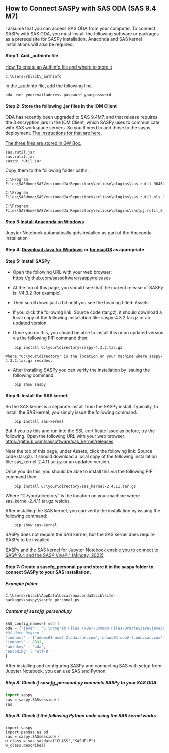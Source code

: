 
## How to Connect SASPy with SAS ODA (SAS 9.4 M7)

I assume that you can access SAS ODA from your computer. To connect SASPy with SAS ODA, you must install the following software or packages as a prerequisite for SASPy installation. Anaconda and SAS kernel installations will also be required.

#### Step 1: Add _authinfo file 
[How To create an Authinfo file and where to store it](https://documentation.sas.com/api/docsets/authinfo/9.4/content/authinfo.pdf?locale=en)

```ascii
C:\Users\rblack\_authinfo
```
In the _authinfo file, add the following line.
```
oda user youremailaddress password yourpassword
```
#### Step 2: Store the following .jar files in the IOM Client

ODA has recently been upgraded to SAS 9.4M7, and that release requires the 3 encryption jars in the IOM Client, which SASPy uses to communicate with SAS workspace servers. So you'll need to add those to the saspy deployment. 
[The instructions for that are here.](https://sassoftware.github.io/saspy/configuration.html#attn-as-of-saspy-version-3-3-3-the-classpath-is-no-longer-required-in-your-configuration-file)

[The three files are stored in GW Box.](https://gwu.app.box.com/folder/247261307655?s=g6ezxpoy5qwy84wk6mhtr37qobgogl0s)
```
sas.rutil.jar
sas.rutil.jar
sastpj.rutil.jar
```
Copy them to the following folder paths.
```ascii
C:\Program Files\SASHome\SASVersionedJarRepository\eclipse\plugins\sas.rutil_904600.0.0.20181017190000_v940m6\sas.rutil.jar

C:\Program Files\SASHome\SASVersionedJarRepository\eclipse\plugins\sas.rutil.nls_904400.0.0.20160427190000_v940m4\sas.rutil.nls.jar

C:\Program Files\SASHome\SASVersionedJarRepository\eclipse\plugins\sastpj.rutil_6.1.0.0_SAS_20121211183517\sastpj.rutil.jar
```
#### Step 3:[Install Anaconda on Windows](https://www.geeksforgeeks.org/how-to-install-anaconda-on-windows/)
Jupyter Notebook automatically gets installed as part of the Anaconda installation
	
 #### Step 4: [Download Java for Windows](https://www.java.com/download/ie_manual.jsp) or [for macOS](https://www.java.com/en/download/apple.jsp) as appropriate

 #### Step 5: Install SASPy
 
 * Open the following URL with your web browser: https://github.com/sassoftware/saspy/releases

 * At the top of this page, you should see that the current release of SASPy is: V4.3.2 (for example)

 * Then scroll down just a bit until you see the heading titled: Assets

 * If you click the following link: Source code (tar.gz), it should download a local copy of the 
following installation file: saspy-4.3.2.tar.gz or an updated version.

 * Once you do this, you should be able to install this or an updated version via the following PIP command then: 
```
	pip install C:\your\directory\saspy-4.3.2.tar.gz

```
	Where "C:\your\directory" is the location on your machine where saspy-4.3.2.tar.gz resides. 

 * After installing SASPy you can verify the installation by issuing the following command: 
```
	pip show saspy
```
#### Step 6: Install the SAS kernel. 

So the SAS kernel is a separate install from the SASPy install. Typically, to install the SAS kernel, you simply issue the following command:
```
	pip install sas-kernel
```
But if you try this and run into the SSL certificate issue as before, try the following.
Open the following URL with your web browser: https://github.com/sassoftware/sas_kernel/releases 

Near the top of this page, under Assets, click the following link: Source code (tar.gz). It should download a local copy of the following installation file: sas_kernel-2.4.11.tar.gz or an updated version.

Once you do this, you should be able to install this via the following PIP command then: 

```
	pip install C:\your\directory\sas_kernel-2.4.11.tar.gz
```
Where "C:\your\directory" is the location on your machine where sas_kernel-2.4.11.tar.gz resides. 

After installing the SAS kernel, you can verify the installation by issuing the following command: 
```
	pip show sas-kernel
```
SASPy does not require the SAS kernel, but the SAS kernel does require SASPy to be installed.


[SASPy and the SAS kernel for Jupyter Notebook enable you to connect to SAS® 9.4 and the SAS® Viya®." (Mincey, 2022)](https://blogs.sas.com/content/sgf/2022/04/18/saspy-and-the-sas-kernel-for-jupyter-notebook/)

#### Step 7: Create a sascfg_personal.py and store it in the saspy folder to connect SASPy to your SAS installation. 

##### Example folder
```ascii
C:\Users\rblack\AppData\Local\anaconda3\Lib\site-packages\saspy\sascfg_personal.py
```
##### Content of sascfg_personal.py

```python
SAS_config_names=['oda']
oda = {'java' : 'C:\Program Files (x86)\Common Files\Oracle\Java\javapath\java.exe',
#US Home Region 2
'iomhost' : ['odaws01-usw2-2.oda.sas.com','odaws02-usw2-2.oda.sas.com'],
'iomport' : 8591,
'authkey' : 'oda',
'encoding' : 'utf-8'
}
```
 After installing and configuring SASPy and connecting SAS with setup from Jupyter Notebook, you can use SAS and Python.

##### Step 8: Check if sascfg_personal.py connects SASPy to your SAS ODA
```python
import saspy
sas = saspy.SASsession()
sas
```

##### Step 9: Check if the following Python code using the SAS kernel works
```
import saspy
import pandas as pd
sas = saspy.SASsession()
w_class = sas.sasdata("CLASS","SASHELP")
w_class.describe()
```

